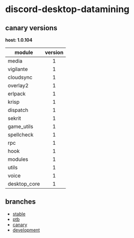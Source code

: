 # discord-desktop-datamining

## canary versions

**host: 1.0.104**

| module | version |
| ------ | :-----: |
| media | 1 |
| vigilante | 1 |
| cloudsync | 1 |
| overlay2 | 1 |
| erlpack | 1 |
| krisp | 1 |
| dispatch | 1 |
| sekrit | 1 |
| game_utils | 1 |
| spellcheck | 1 |
| rpc | 1 |
| hook | 1 |
| modules | 1 |
| utils | 1 |
| voice | 1 |
| desktop_core | 1 |

## branches

- [stable](https://github.com/OpenAsar/discord-desktop-datamining/tree/stable)
- [ptb](https://github.com/OpenAsar/discord-desktop-datamining/tree/ptb)
- [canary](https://github.com/OpenAsar/discord-desktop-datamining/tree/canary)
- [development](https://github.com/OpenAsar/discord-desktop-datamining/tree/development)